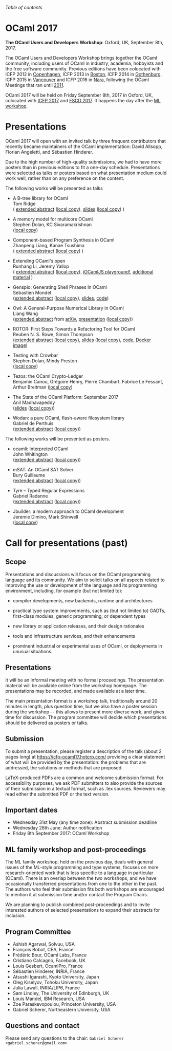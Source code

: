 <!-- ((! set title 2017 !)) -->

*Table of contents*

OCaml 2017
==========

**The OCaml Users and Developers Workshop**: Oxford, UK, September 8th, 2017.

The OCaml Users and Developers Workshop brings together the OCaml
community, including users of OCaml in industry, academia, hobbyists
and the free software community.  Previous editions have been
colocated with ICFP 2012 in [Copenhagen](http://oud.ocaml.org/2012/),
ICFP 2013 in [Boston](../2013), ICFP 2014 in [Gothenburg](../2014),
ICFP 2015 in [Vancouver](../2015) and ICFP 2016 in [Nara](../2016),
following the OCaml Meetings that ran until [2011](../2011).

OCaml 2017 will be held on Friday September 8th, 2017 in Oxford, UK,
colocated with [ICFP 2017](http://conf.researchr.org/home/icfp-2017)
and [FSCD 2017](http://www.cs.ox.ac.uk/conferences/fscd2017/). It
happens the day after the [ML
workshop](http://www.mlworkshop.org/ml2017).


Presentations
=============

OCaml 2017 will open with an invited talk by three frequent
contributors that recently became maintainers of the OCaml
implementation: David Allsopp, Florian Angeletti, and Sébastien
Hinderer.

Due to the high number of high-quality submissions, we had to have
more posters than in previous editions to fit a one-day
schedule. Presentations were selected as talks or posters based on
what presentation medium could work well, rather than on any
preference on the content.

The following works will be presented as talks

- A B-tree library for OCaml  
  Tom Ridge  
  (
   [extended abstract](http://www.tom-ridge.com/resources/doc/ocaml_2017.pdf)
   ([local copy](extended-abstract__2017__tom-ridge__a-b-tree-library-for-ocaml.pdf)),
   [slides](http://www.tom-ridge.com/resources/ocaml_2017_slides.pdf)
   ([local copy](slides__2017__tom-ridge__a-b-tree-library-for-ocaml.pdf))
  )

- A memory model for multicore OCaml  
  Stephen Dolan, KC Sivaramakrishnan  
  ([local copy](extended-abstract__2017__stephen-dolan_kc-sivaramakrishnan__a-memory-model-for-multicore-ocaml.pdf))

- Component-based Program Synthesis in OCaml  
  Zhanpeng Liang, Kanae Tsushima  
  (
   [extended abstract](http://www-scf.usc.edu/~zhanpenl/prog_syn.pdf)
   ([local copy](extended-abstract__2017__zhanpeng-liang_kanae-tsushima__component-based-program-synthesis-in-ocaml.pdf))
  )

- Extending OCaml's open  
  Runhang Li, Jeremy Yallop  
  (
   [extended abstract](https://www.cl.cam.ac.uk/~jdy22/papers/extending-ocamls-open.pdf)
   ([local copy](extended-abstract__2017__runhang-li_jeremy-yallop__extending-ocaml-s-open.pdf)),
   [iOCamlJS playground!](http://ocamllabs.io/iocamljs/open-struct.html),
   [additional material](https://github.com/objmagic/ocaml-workshop-17-open-ext-talk)
  )

- Genspio: Generating Shell Phrases In OCaml  
  Sebastien Mondet  
([extended abstract](http://wr.mondet.org/paper/smondet-genspio-ocaml17.pdf)
 ([local copy](extended-abstract__2017__sebastien-mondet__genspio-generating-shell-phrases-in-ocaml.pdf)),
 [slides](http://wr.mondet.org/slides/OCaml2017-Genspio/),
 [code](https://github.com/hammerlab/genspio))

- Owl: A General-Purpose Numerical Library in OCaml  
  Liang Wang  
  ([extended abstract](https://arxiv.org/pdf/1707.09616) from [arXiv](https://arxiv.org/abs/1707.09616),
  [presentation](https://docs.google.com/presentation/d/1A-7KiQLot3X2lLyZntrFGxsxaNir0g_2TlruBP4W2Uc/)
  ([local copy](slides__2017__liang_wang__owl-a-general-purpose-numerical-library-in-ocaml.pdf)))

- ROTOR: First Steps Towards a Refactoring Tool for OCaml  
  Reuben N. S. Rowe, Simon Thompson  
  ([extended abstract](https://www.cs.kent.ac.uk/people/staff/rnsr/docs/rotor_ocaml-17_abstract.pdf)
   ([local copy](extended-abstract__2017__reuben-rowe_simon-thompson__rotor-first-steps-towards-a-refactoring-tool-for-ocaml.pdf)),
   [slides](https://www.cs.kent.ac.uk/people/staff/rnsr/docs/ocaml_2017_slides.pdf)
   ([local copy](slides__2017__reuben-rowe_simon-thompson__rotor-first-steps-towards-a-refactoring-tool-for-ocaml.pdf)),
   [code](https://gitlab.com/trustworthy-refactoring/), [Docker image](https://hub.docker.com/r/reubenrowe/ocaml-rotor))

- Testing with Crowbar  
  Stephen Dolan, Mindy Preston  
  ([local copy](extended-abstract__2017__stephen-dolan_mindy-preston__testing-with-crowbar.pdf))

- Tezos: the OCaml Crypto-Ledger  
  Benjamin Canou, Grégoire Henry, Pierre Chambart, Fabrice Le Fessant, Arthur Breitman
  ([local copy](extended-abstract__2017__benjamin-canou_gregoire-henry_pierre-chambart_fabrice-le-fessant_arthur-breitman__tezos-the-ocaml-crypto-ledger.pdf))

- The State of the OCaml Platform: September 2017  
  Anil Madhavapeddy  
  ([slides](https://speakerdeck.com/avsm/ocaml-platform-2017)
   ([local copy](slides__2017__anil-madhavapeddy__the-state-of-the-ocaml-platform-september-2017.pdf)))

- Wodan: a pure OCaml, flash-aware filesystem library  
  Gabriel de Perthuis  
  ([extended abstract](https://g2p.github.io/research/wodan.pdf)
   ([local copy](extended-abstract__2017__gabriel-de-perthuis__wodan-a-pure-ocaml-flash-aware-filesystem-library.pdf)))

The following works will be presented as posters.

- ocamli: Interpreted OCaml  
  John Whitington  
  ([extended abstract](http://www.cs.le.ac.uk/people/jw642/ocamlworkshop.pdf)
   ([local copy](extended-abstract__2017__john_whitington__ocamli-interpreted-ocaml.pdf)))

- mSAT: An OCaml SAT Solver  
  Bury Guillaume  
  ([extended abstract](https://gbury.eu/public/papers/icfp2017_msat.pdf)
   ([local copy](extended-abstract__2017__guillaume-bury__msat-an-ocaml-sat-solver.pdf)))

- Tyre – Typed Regular Expressions  
  Gabriel Radanne  
  ([extended abstract](https://www.irif.fr/~gradanne/papers/tyre/abstract.pdf)
   ([local copy](extended-abstract__2017__gabriel-radanne__tyre-typed-regular-expressions.pdf)))

- Jbuilder: a modern approach to OCaml development  
  Jeremie Dimino, Mark Shinwell  
  ([local copy](extended-abstract__2017__jeremie-dimino_mark-shinwell__jbuilder-a-modern-approach-to-ocaml-development.pdf))


Call for presentations (past)
=============================

Scope
-----

Presentations and discussions will focus on the OCaml
programming language and its community. We aim to solicit talks
on all aspects related to improving the use or development of
the language and its programming environment, including, for
example (but not limited to):

- compiler developments, new backends, runtime and architectures

- practical type system improvements, such as (but not
  limited to) GADTs, first-class modules, generic programming,
  or dependent types

- new library or application releases, and their design
  rationales

- tools and infrastructure services, and their enhancements

- prominent industrial or experimental uses of OCaml, or
  deployments in unusual situations.

Presentations
-------------

It will be an informal meeting with no formal proceedings. The
presentation material will be available online from the workshop
homepage. The presentations may be recorded, and made available
at a later time.

The main presentation format is a workshop talk, traditionally
around 20 minutes in length, plus question time, but we also
have a poster session during the workshop -- this allows to
present more diverse work, and gives time for discussion. The
program committee will decide which presentations should be
delivered as posters or talks.

Submission
----------

To submit a presentation, please register a description of the
talk (about 2 pages long) at <https://icfp-ocaml17.hotcrp.com/>
providing a clear statement of what will be provided by the
presentation: the problems that are addressed, the solutions or
methods that are proposed.

LaTeX-produced PDFs are a common and welcome submission
format. For accessibility purposes, we ask PDF submitters to
also provide the sources of their submission in a textual
format, such as .tex sources. Reviewers may read either the
submitted PDF or the text version.

Important dates
---------------

- Wednesday 31st May (any time zone): Abstract submission deadline
- Wednesday 28th June: Author notification
- Friday 8th September 2017: OCaml Workshop

ML family workshop and post-proceedings
---------------------------------------

The ML family workshop, held on the previous day, deals with
general issues of the ML-style programming and type systems,
focuses on more research-oriented work that is less specific to
a language in particular (OCaml). There is an overlap between
the two workshops, and we have occasionally transferred
presentations from one to the other in the past. The authors who
feel their submission fits both workshops are encouraged to
mention it at submission time and/or contact the Program Chairs.

We are planning to publish combined post-proceedings and to
invite interested authors of selected presentations to expand
their abstracts for inclusion.

Program Committee
-----------------

- Ashish Agarwal, Solvuu, USA
- François Bobot, CEA, France
- Frédéric Bour, OCaml Labs, France
- Cristiano Calcagno, Facebook, UK
- Louis Gesbert, OcamlPro, France
- Sébastien Hinderer, INRIA, France
- Atsushi Igarashi, Kyoto University, Japan
- Oleg Kiselyov, Tohoku University, Japan
- Julia Lawall, INRIA/LIP6, France
- Sam Lindley, The University of Edinburgh, UK
- Louis Mandel, IBM Research, USA
- Zoe Paraskevopoulou, Princeton University, USA
- Gabriel Scherer, Northeastern University, USA

Questions and contact
---------------------

Please send any questions to the chair:
`Gabriel Scherer <gabriel.scherer@gmail.com>`
